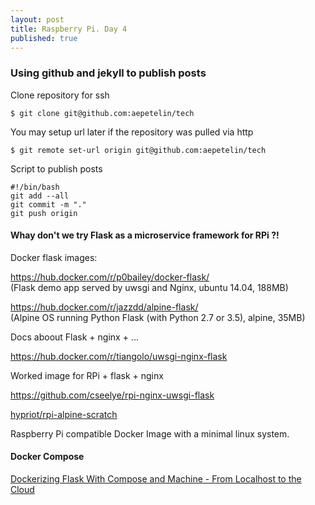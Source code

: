 ```yaml
---
layout: post
title: Raspberry Pi. Day 4
published: true
---
```


### Using github and jekyll to publish posts  
Clone repository for ssh   

	$ git clone git@github.com:aepetelin/tech  

You may setup url later if the repository was pulled via http   

	$ git remote set-url origin git@github.com:aepetelin/tech  

Script to publish posts   
	
	#!/bin/bash  
	git add --all
	git commit -m "."  
	git push origin  


#### Whay don't we try Flask as a microservice framework for RPi ?!

Docker flask images:  

https://hub.docker.com/r/p0bailey/docker-flask/   
(Flask demo app served by uwsgi and Nginx, ubuntu 14.04, 188MB)  

https://hub.docker.com/r/jazzdd/alpine-flask/  
(Alpine OS running Python Flask (with Python 2.7 or 3.5), alpine, 35MB)  

Docs aboout Flask + nginx + ...    

<https://hub.docker.com/r/tiangolo/uwsgi-nginx-flask>   

Worked image for RPi + flask + nginx  

<https://github.com/cseelye/rpi-nginx-uwsgi-flask> 

[hypriot/rpi-alpine-scratch](https://hub.docker.com/r/hypriot/rpi-alpine-scratch/)   

Raspberry Pi compatible Docker Image with a minimal linux system.


#### Docker Compose   

[Dockerizing Flask With Compose and Machine - From Localhost to the Cloud](https://realpython.com/blog/python/dockerizing-flask-with-compose-and-machine-from-localhost-to-the-cloud)


